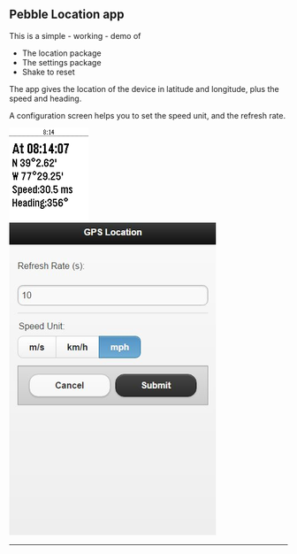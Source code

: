 ## Pebble Location app
This is a simple - working - demo of
 - The location package
 - The settings package
 - Shake to reset

The app gives the location of the device in latitude and longitude, plus  the speed and heading.

A configuration screen helps you to set the speed unit, and the refresh rate.

 ![On the watch](screenshot.png)<br>![Config](config.jpg) 

------------------------------------------------------
